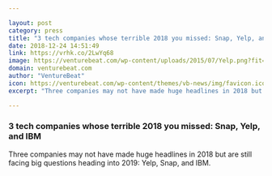 ```yaml
---

layout: post
category: press
title: "3 tech companies whose terrible 2018 you missed: Snap, Yelp, and IBM"
date: 2018-12-24 14:51:49
link: https://vrhk.co/2LwYq68
image: https://venturebeat.com/wp-content/uploads/2015/07/Yelp.png?fit=1100%2C794&strip=all
domain: venturebeat.com
author: "VentureBeat"
icon: https://venturebeat.com/wp-content/themes/vb-news/img/favicon.ico
excerpt: "Three companies may not have made huge headlines in 2018 but are still facing big questions heading into 2019: Yelp, Snap, and IBM."

---
```


### 3 tech companies whose terrible 2018 you missed: Snap, Yelp, and IBM

Three companies may not have made huge headlines in 2018 but are still facing big questions heading into 2019: Yelp, Snap, and IBM.